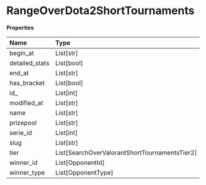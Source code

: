 # RangeOverDota2ShortTournaments

**Properties**

| Name           | Type                                          | Required | Description |
| :------------- | :-------------------------------------------- | :------- | :---------- |
| begin_at       | List[str]                                     | ❌       |             |
| detailed_stats | List[bool]                                    | ❌       |             |
| end_at         | List[str]                                     | ❌       |             |
| has_bracket    | List[bool]                                    | ❌       |             |
| id\_           | List[int]                                     | ❌       |             |
| modified_at    | List[str]                                     | ❌       |             |
| name           | List[str]                                     | ❌       |             |
| prizepool      | List[str]                                     | ❌       |             |
| serie_id       | List[int]                                     | ❌       |             |
| slug           | List[str]                                     | ❌       |             |
| tier           | List[SearchOverValorantShortTournamentsTier2] | ❌       |             |
| winner_id      | List[OpponentId]                              | ❌       |             |
| winner_type    | List[OpponentType]                            | ❌       |             |

